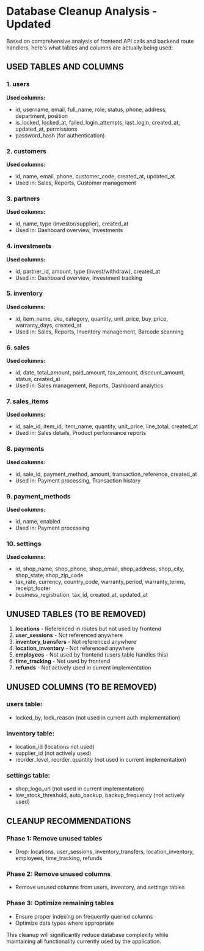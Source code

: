 # Database Cleanup Analysis - Updated

Based on comprehensive analysis of frontend API calls and backend route handlers, here's what tables and columns are actually being used:

## USED TABLES AND COLUMNS

### 1. users
**Used columns:**
- id, username, email, full_name, role, status, phone, address, department, position
- is_locked, locked_at, failed_login_attempts, last_login, created_at, updated_at, permissions
- password_hash (for authentication)

### 2. customers
**Used columns:**
- id, name, email, phone, customer_code, created_at, updated_at
- Used in: Sales, Reports, Customer management

### 3. partners
**Used columns:**
- id, name, type (investor/supplier), created_at
- Used in: Dashboard overview, Investments

### 4. investments
**Used columns:**
- id, partner_id, amount, type (invest/withdraw), created_at
- Used in: Dashboard overview, Investment tracking

### 5. inventory
**Used columns:**
- id, item_name, sku, category, quantity, unit_price, buy_price, warranty_days, created_at
- Used in: Sales, Reports, Inventory management, Barcode scanning

### 6. sales
**Used columns:**
- id, date, total_amount, paid_amount, tax_amount, discount_amount, status, created_at
- Used in: Sales management, Reports, Dashboard analytics

### 7. sales_items
**Used columns:**
- id, sale_id, item_id, item_name, quantity, unit_price, line_total, created_at
- Used in: Sales details, Product performance reports

### 8. payments
**Used columns:**
- id, sale_id, payment_method, amount, transaction_reference, created_at
- Used in: Payment processing, Transaction history

### 9. payment_methods
**Used columns:**
- id, name, enabled
- Used in: Payment processing

### 10. settings
**Used columns:**
- id, shop_name, shop_phone, shop_email, shop_address, shop_city, shop_state, shop_zip_code
- tax_rate, currency, country_code, warranty_period, warranty_terms, receipt_footer
- business_registration, tax_id, created_at, updated_at

## UNUSED TABLES (TO BE REMOVED)

1. **locations** - Referenced in routes but not used by frontend
2. **user_sessions** - Not referenced anywhere
3. **inventory_transfers** - Not referenced anywhere
4. **location_inventory** - Not referenced anywhere
5. **employees** - Not used by frontend (users table handles this)
6. **time_tracking** - Not used by frontend
7. **refunds** - Not actively used in current implementation

## UNUSED COLUMNS (TO BE REMOVED)

### users table:
- locked_by, lock_reason (not used in current auth implementation)

### inventory table:
- location_id (locations not used)
- supplier_id (not actively used)
- reorder_level, reorder_quantity (not used in current implementation)

### settings table:
- shop_logo_url (not used in current implementation)
- low_stock_threshold, auto_backup, backup_frequency (not actively used)

## CLEANUP RECOMMENDATIONS

### Phase 1: Remove unused tables
- Drop: locations, user_sessions, inventory_transfers, location_inventory, employees, time_tracking, refunds

### Phase 2: Remove unused columns
- Remove unused columns from users, inventory, and settings tables

### Phase 3: Optimize remaining tables
- Ensure proper indexing on frequently queried columns
- Optimize data types where appropriate

This cleanup will significantly reduce database complexity while maintaining all functionality currently used by the application.